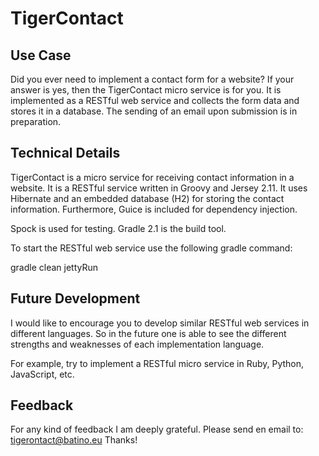 TigerContact
============

Use Case
--------

Did you ever need to implement a contact form for a website? If your answer is yes, then the TigerContact micro service is for you. It is implemented as a RESTful web service and collects the form data and stores it in a database.
The sending of an email upon submission is in preparation. 


Technical Details
-----------------

TigerContact is a micro service for receiving contact information in a website. It is a RESTful service written in Groovy and Jersey 2.11. It uses Hibernate and an embedded database (H2) for storing the contact information. Furthermore, Guice is included for dependency injection.

Spock is used for testing. Gradle 2.1 is the build tool.

To start the RESTful web service use the following gradle command:

gradle clean jettyRun

Future Development
------------------

I would like to encourage you to develop similar RESTful web services in different languages. So in the future one is able to see the different strengths and weaknesses of each implementation language.

For example, try to implement a RESTful micro service in Ruby, Python, JavaScript, etc.

Feedback
--------
For any kind of feedback I am deeply grateful. Please send en email to: tigerontact@batino.eu
Thanks!
